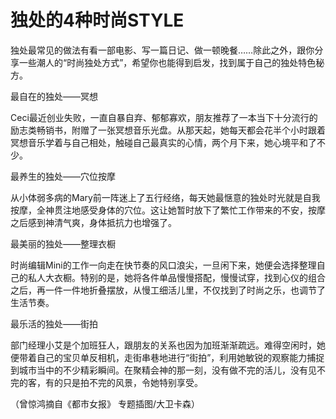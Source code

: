 # 独处的4种时尚STYLE

独处最常见的做法有看一部电影、写一篇日记、做一顿晚餐……除此之外，跟你分享一些潮人的“时尚独处方式”，希望你也能得到启发，找到属于自己的独处特色秘方。 

最自在的独处——冥想 

Ceci最近创业失败，一直自暴自弃、郁郁寡欢，朋友推荐了一本当下十分流行的励志类畅销书，附赠了一张冥想音乐光盘。从那天起，她每天都会花半个小时跟着冥想音乐学着与自己相处，触碰自己最真实的心情，两个月下来，她心境平和了不少。 

最养生的独处——穴位按摩 

从小体弱多病的Mary前一阵迷上了五行经络，每天她最惬意的独处时光就是自我按摩，全神贯注地感受身体的穴位。这让她暂时放下了繁忙工作带来的不安，按摩之后感到神清气爽，身体抵抗力也增强了。 

最美丽的独处——整理衣橱 

时尚编辑Mini的工作一向走在快节奏的风口浪尖，一旦闲下来，她便会选择整理自己的私人大衣橱。特别的是，她将各件单品慢慢搭配，慢慢试穿，找到心仪的组合之后，再一件一件地折叠摆放，从慢工细活儿里，不仅找到了时尚之乐，也调节了生活节奏。 

最乐活的独处——街拍 

部门经理小艾是个加班狂人，跟朋友的关系也因为加班渐渐疏远。难得空闲时，她便带着自己的宝贝单反相机，走街串巷地进行“街拍”，利用她敏锐的观察能力捕捉到城市当中的不少精彩瞬间。在聚精会神的那一刻，没有做不完的活儿，没有见不完的客，有的只是拍不完的风景，令她特别享受。 

（曾惊鸿摘自《都市女报》 专题插图/大卫卡森）